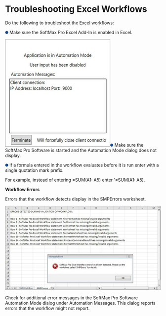 # Troubleshooting Excel Workflows

Do the following to troubleshoot the Excel workflows:

![](<../../../../../.gitbook/assets/5 (3) (1).png>) Make sure the SoftMax Pro Excel Add-In is enabled in Excel.

![](../../../../../.gitbook/assets/6.jpeg)![](<../../../../../.gitbook/assets/7 (1) (1) (1) (1) (1).png>) Make sure the SoftMax Pro Software is started and the Automation Mode dialog does not display.

![](<../../../../../.gitbook/assets/8 (1) (1) (1) (1) (1).png>) If a formula entered in the workflow evaluates before it is run enter with a single quotation mark prefix.

For example, instead of entering =SUM(A1: A5) enter '=SUM(A1: A5).

**Workflow Errors**

Errors that the workflow detects display in the SMPErrors worksheet.

![](../../../../../.gitbook/assets/9.jpeg)

Check for additional error messages in the SoftMax Pro Software Automation Mode dialog under Automation Messages. This dialog reports errors that the workflow might not report.
